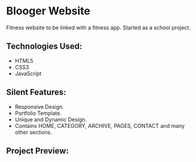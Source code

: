 # Blooger Website

Fitness website to be linked with a fitness app. Started as a school project.

## Technologies Used:

* HTML5
* CSS3
* JavaScript

## Silent Features:

* Responsive Design.
* Portfolio Template.
* Unique and Dynamic Design.
* Contains HOME, CATEGORY, ARCHIVE, PAGES, CONTACT and many other sections.


## Project Preview:

